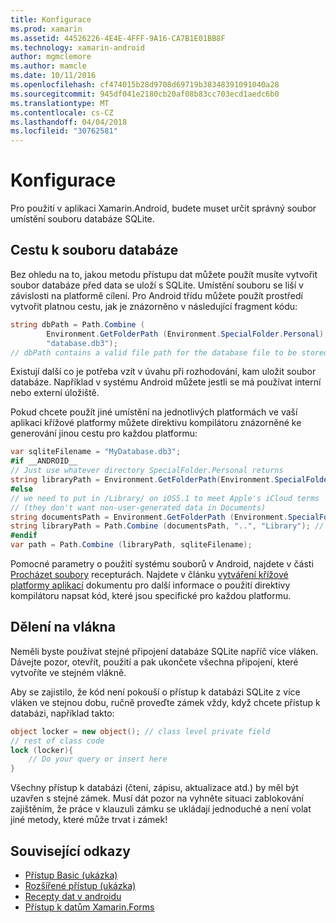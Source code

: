 ```yaml
---
title: Konfigurace
ms.prod: xamarin
ms.assetid: 44526226-4E4E-4FFF-9A16-CA7B1E01BB8F
ms.technology: xamarin-android
author: mgmclemore
ms.author: mamcle
ms.date: 10/11/2016
ms.openlocfilehash: cf474015b28d9708d69719b38348391091040a28
ms.sourcegitcommit: 945df041e2180cb20af08b83cc703ecd1aedc6b0
ms.translationtype: MT
ms.contentlocale: cs-CZ
ms.lasthandoff: 04/04/2018
ms.locfileid: "30762581"
---
```

# <a name="configuration"></a>Konfigurace

Pro použití v aplikaci Xamarin.Android, budete muset určit správný soubor umístění souboru databáze SQLite.

## <a name="database-file-path"></a>Cestu k souboru databáze

Bez ohledu na to, jakou metodu přístupu dat můžete použít musíte vytvořit soubor databáze před data se uloží s SQLite. Umístění souboru se liší v závislosti na platformě cílení. Pro Android třídu můžete použít prostředí vytvořit platnou cestu, jak je znázorněno v následující fragment kódu:

```csharp
string dbPath = Path.Combine (
        Environment.GetFolderPath (Environment.SpecialFolder.Personal),
        "database.db3");
// dbPath contains a valid file path for the database file to be stored
```

Existují další co je potřeba vzít v úvahu při rozhodování, kam uložit soubor databáze. Například v systému Android můžete jestli se má používat interní nebo externí úložiště.

Pokud chcete použít jiné umístění na jednotlivých platformách ve vaší aplikaci křížové platformy můžete direktivu kompilátoru znázorněné ke generování jinou cestu pro každou platformu:

```csharp
var sqliteFilename = "MyDatabase.db3";
#if __ANDROID__
// Just use whatever directory SpecialFolder.Personal returns
string libraryPath = Environment.GetFolderPath(Environment.SpecialFolder.Personal); ;
#else
// we need to put in /Library/ on iOS5.1 to meet Apple's iCloud terms
// (they don't want non-user-generated data in Documents)
string documentsPath = Environment.GetFolderPath (Environment.SpecialFolder.Personal); // Documents folder
string libraryPath = Path.Combine (documentsPath, "..", "Library"); // Library folder instead
#endif
var path = Path.Combine (libraryPath, sqliteFilename);
```

Pomocné parametry o použití systému souborů v Android, najdete v části [Procházet soubory](https://developer.xamarin.com/recipes/android/data/Files/Browse_Files) recepturách. Najdete v článku [vytváření křížové platformy aplikací](~/cross-platform/app-fundamentals/building-cross-platform-applications/index.md) dokumentu pro další informace o použití direktivy kompilátoru napsat kód, které jsou specifické pro každou platformu.

## <a name="threading"></a>Dělení na vlákna

Neměli byste používat stejné připojení databáze SQLite napříč více vláken. Dávejte pozor, otevřít, použití a pak ukončete všechna připojení, které vytvoříte ve stejném vlákně.

Aby se zajistilo, že kód není pokouší o přístup k databázi SQLite z více vláken ve stejnou dobu, ručně proveďte zámek vždy, když chcete přístup k databázi, například takto:

```csharp
object locker = new object(); // class level private field
// rest of class code
lock (locker){
    // Do your query or insert here
}
```

Všechny přístup k databázi (čtení, zápisu, aktualizace atd.) by měl být uzavřen s stejné zámek. Musí dát pozor na vyhněte situaci zablokování zajištěním, že práce v klauzuli zámku se ukládají jednoduché a není volat jiné metody, které může trvat i zámek!


## <a name="related-links"></a>Související odkazy

- [Přístup Basic (ukázka)](https://github.com/xamarin/mobile-samples/tree/master/DataAccess/Basic)
- [Rozšířené přístup (ukázka)](https://github.com/xamarin/mobile-samples/tree/master/DataAccess/Advanced)
- [Recepty dat v androidu](https://developer.xamarin.com/recipes/android/data/)
- [Přístup k datům Xamarin.Forms](~/xamarin-forms/app-fundamentals/databases.md)
